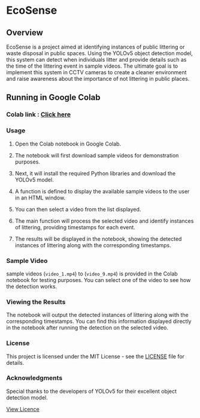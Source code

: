 # EcoSense

## Overview
EcoSense is a project aimed at identifying instances of public littering or waste disposal in public spaces. Using the YOLOv5 object detection model, this system can detect when individuals litter and provide details such as the time of the littering event in sample videos. The ultimate goal is to implement this system in CCTV cameras to create a cleaner environment and raise awareness about the importance of not littering in public places.

## Running in Google Colab

### Colab link : [Click here](https://colab.research.google.com/drive/158z1gYxkf32Zpm5riJBayh4NyeDwX9Cb?usp=sharing)


### Usage
1. Open the Colab notebook  in Google Colab.
   
2. The notebook will first download sample videos for demonstration purposes.

3. Next, it will install the required Python libraries and download the YOLOv5 model.

4. A function is defined to display the available sample videos to the user in an HTML window.

5. You can then select a video from the list displayed.

6. The main function will process the selected video and identify instances of littering, providing timestamps for each event.

7. The results will be displayed in the notebook, showing the detected instances of littering along with the corresponding timestamps.

### Sample Video
 sample videos (`video_1.mp4`) to (`video_9.mp4`) is provided in the Colab notebook for testing purposes. You can select one of the video to see how the detection works.

### Viewing the Results
The notebook will output the detected instances of littering along with the corresponding timestamps. You can find this information displayed directly in the notebook after running the detection on the selected video.

### License
This project is licensed under the MIT License - see the [LICENSE](https://github.com/sharunashwanth/ecosense/blob/main/LICENSE) file for details.

### Acknowledgments
Special thanks to the developers of YOLOv5 for their excellent object detection model.

[View Licence](https://github.com/sharunashwanth/ecosense/blob/main/LICENSE)
